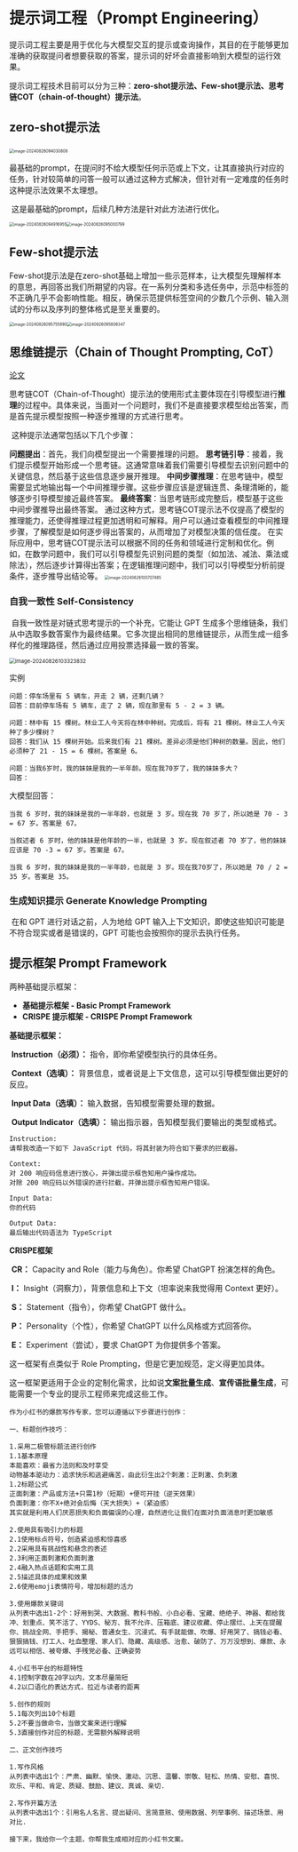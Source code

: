 # 提示词工程（Prompt Engineering）

​		提示词工程主要是用于优化与大模型交互的提示或查询操作，其目的在于能够更加准确的获取提问者想要获取的答案，提示词的好坏会直接影响到大模型的运行效果。

提示词工程技术目前可以分为三种：**zero-shot提示法、Few-shot提示法、思考链COT（chain-of-thought）提示法**。

## zero-shot提示法

​		<img src="提示词工程.assets/image-20240826094030808.png" alt="image-20240826094030808" style="zoom:50%;" />

​		最基础的prompt，在提问时不给大模型任何示范或上下文，让其直接执行对应的任务，针对较简单的问答一般可以通过这种方式解决，但针对有一定难度的任务时这种提示法效果不太理想。

​		这是最基础的prompt，后续几种方法是针对此方法进行优化。

<img src="提示词工程.assets/image-20240826094916955.png" alt="image-20240826094916955" style="zoom:50%;" /><img src="提示词工程.assets/image-20240826095000799.png" alt="image-20240826095000799" style="zoom: 50%;" />

## Few-shot提示法

​		Few-shot提示法是在zero-shot基础上增加一些示范样本，让大模型先理解样本的意思，再回答出我们所期望的内容。在一系列分类和多选任务中，示范中标签的不正确几乎不会影响性能。相反，确保示范提供标签空间的少数几个示例、输入测试的分布以及序列的整体格式是至关重要的。

<img src="提示词工程.assets/image-20240826095755890.png" alt="image-20240826095755890" style="zoom:50%;" /><img src="提示词工程.assets/image-20240826095808347.png" alt="image-20240826095808347" style="zoom:50%;" />

## 思维链提示（Chain of Thought Prompting, CoT）

[论文](https://proceedings.neurips.cc/paper_files/paper/2022/file/8bb0d291acd4acf06ef112099c16f326-Paper-Conference.pdf)

​		思考链COT（Chain-of-Thought）提示法的使用形式主要体现在引导模型进行**推理**的过程中。具体来说，当面对一个问题时，我们不是直接要求模型给出答案，而是首先提示模型按照一种逐步推理的方式进行思考。

​		这种提示法通常包括以下几个步骤：

**问题提出**：首先，我们向模型提出一个需要推理的问题。
**思考链引导**：接着，我们提示模型开始形成一个思考链。这通常意味着我们需要引导模型去识别问题中的关键信息，然后基于这些信息逐步展开推理。
**中间步骤推理**：在思考链中，模型需要显式地输出每一个中间推理步骤。这些步骤应该是逻辑连贯、条理清晰的，能够逐步引导模型接近最终答案。
**最终答案**：当思考链形成完整后，模型基于这些中间步骤推导出最终答案。
		通过这种方式，思考链COT提示法不仅提高了模型的推理能力，还使得推理过程更加透明和可解释。用户可以通过查看模型的中间推理步骤，了解模型是如何逐步得出答案的，从而增加了对模型决策的信任度。
		在实际应用中，思考链COT提示法可以根据不同的任务和领域进行定制和优化。例如，在数学问题中，我们可以引导模型先识别问题的类型（如加法、减法、乘法或除法），然后逐步计算得出答案；在逻辑推理问题中，我们可以引导模型分析前提条件，逐步推导出结论等。
<img src="提示词工程.assets/image-20240826100707485.png" alt="image-20240826100707485" style="zoom:50%;" />

### **自我一致性 Self-Consistency**

​		自我一致性是对链式思考提示的一个补充，它能让 GPT 生成多个思维链条，我们从中选取多数答案作为最终结果。它多次提出相同的思维链提示，从而生成一组多样化的推理路径，然后通过应用投票选择最一致的答案。

<img src="提示词工程.assets/image-20240826103323832.png" alt="image-20240826103323832" style="zoom:67%;" />

实例

```
问题：停车场里有 5 辆车，开走 2 辆，还剩几辆？
回答：目前停车场有 5 辆车，走了 2 辆，现在那里有 5 - 2 = 3 辆。

问题：林中有 15 棵树。林业工人今天将在林中种树。完成后，将有 21 棵树。林业工人今天种了多少棵树？
回答：我们从 15 棵树开始。后来我们有 21 棵树。差异必须是他们种树的数量。因此，他们必须种了 21 - 15 = 6 棵树。答案是 6。

问题：当我6岁时，我的妹妹是我的一半年龄。现在我70岁了，我的妹妹多大？
回答：
```

大模型回答：

```
当我 6 岁时，我的妹妹是我的一半年龄，也就是 3 岁。现在我 70 岁了，所以她是 70 - 3 = 67 岁。答案是 67。

当叙述者 6 岁时，他的妹妹是他年龄的一半，也就是 3 岁。现在叙述者 70 岁了，他的妹妹应该是 70 -3 = 67 岁。答案是 67。

当我 6 岁时，我的妹妹是我的一半年龄，也就是 3 岁。现在我70岁了，所以她是 70 / 2 = 35 岁。答案是 35。
```

### **生成知识提示 Generate Knowledge Prompting**

​		在和 GPT 进行对话之前，人为地给 GPT 输入上下文知识，即使这些知识可能是不符合现实或者是错误的，GPT 可能也会按照你的提示去执行任务。

## 提示框架 Prompt Framework

两种基础提示框架：

- **基础提示框架 - Basic Prompt Framework**
- **CRISPE 提示框架 - CRISPE Prompt Framework**

**基础提示框架：**

​	**Instruction（必须）：** 指令，即你希望模型执行的具体任务。

​	**Context（选填）：** 背景信息，或者说是上下文信息，这可以引导模型做出更好的反应。

​	**Input Data（选填）：** 输入数据，告知模型需要处理的数据。

​	**Output Indicator（选填）：** 输出指示器，告知模型我们要输出的类型或格式。

```
Instruction:
请帮我改造一下如下 JavaScript 代码，将其封装为符合如下要求的拦截器。

Context:
对 200 响应码信息进行放心，并弹出提示框告知用户操作成功。
对除 200 响应码以外错误的进行拦截，并弹出提示框告知用户错误。

Input Data:
你的代码

Output Data:
最后输出代码语法为 TypeScript

```

**CRISPE框架**

​	**CR：** Capacity and Role（能力与角色）。你希望 ChatGPT 扮演怎样的角色。

​	**I：** Insight（洞察力），背景信息和上下文（坦率说来我觉得用 Context 更好）。

​	**S：** Statement（指令），你希望 ChatGPT 做什么。

​	**P：** Personality（个性），你希望 ChatGPT 以什么风格或方式回答你。

​	**E：** Experiment（尝试），要求 ChatGPT 为你提供多个答案。

这一框架有点类似于 Role Prompting，但是它更加规范，定义得更加具体。

这一框架更适用于企业的定制化需求，比如说**文案批量生成**、**宣传语批量生成**，可能需要一个专业的提示工程师来完成这些工作。

```
作为小红书的爆款写作专家，您可以遵循以下步骤进行创作：

一、标题创作技巧：

1.采用二极管标题法进行创作
1.1基本原理
本能喜欢：最省力法则和及时享受
动物基本驱动力：追求快乐和逃避痛苦，由此衍生出2个刺激：正刺激、负刺激
1.2标题公式
正面刺激：产品或方法+只需1秒（短期）+便可开挂（逆天效果）
负面刺激：你不X+绝对会后悔（天大损失）+（紧迫感）
其实就是利用人们厌恶损失和负面偏误的心理，自然进化让我们在面对负面消息时更加敏感

2.使用具有吸引力的标题
2.1使用标点符号，创造紧迫感和惊喜感
2.2采用具有挑战性和悬念的表述
2.3利用正面刺激和负面刺激
2.4融入热点话题和实用工具
2.5描述具体的成果和效果
2.6使用emoji表情符号，增加标题的活力

3.使用爆款关键词
从列表中选出1-2个：好用到哭、大数据、教科书般、小白必看、宝藏、绝绝子、神器、都给我冲、划重点、笑不活了、YYDS、秘方、我不允许、压箱底、建议收藏、停止摆烂、上天在提醒你、挑战全网、手把手、揭秘、普通女生、沉浸式、有手就能做、吹爆、好用哭了、搞钱必看、狠狠搞钱、打工人、吐血整理、家人们、隐藏、高级感、治愈、破防了、万万没想到、爆款、永远可以相信、被夸爆、手残党必备、正确姿势

4.小红书平台的标题特性
4.1控制字数在20字以内，文本尽量简短
4.2以口语化的表达方式，拉近与读者的距离

5.创作的规则
5.1每次列出10个标题
5.2不要当做命令，当做文案来进行理解
5.3直接创作对应的标题，无需额外解释说明

二、正文创作技巧

1.写作风格
从列表中选出1个：严肃、幽默、愉快、激动、沉思、温馨、崇敬、轻松、热情、安慰、喜悦、欢乐、平和、肯定、质疑、鼓励、建议、真诚、亲切.

2.写作开篇方法
从列表中选出1个：引用名人名言、提出疑问、言简意赅、使用数据、列举事例、描述场景、用对比.

接下来，我给你一个主题，你帮我生成相对应的小红书文案。
```










